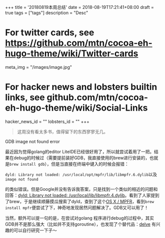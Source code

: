+++
title = '20180819本周总结'
date = 2018-08-19T17:21:41+08:00
draft = true
tags = ["tags"]
description = "Desc"

# For twitter cards, see https://github.com/mtn/cocoa-eh-hugo-theme/wiki/Twitter-cards
meta_img = "/images/image.jpg"

# For hacker news and lobsters builtin links, see github.com/mtn/cocoa-eh-hugo-theme/wiki/Social-Links
hacker_news_id = ""
lobsters_id = ""
+++

> 这周没有看太多书，值得留下的东西寥寥无几。

GDB image not found error

最近因为觉得golang的editor LiteIDE已经很好用了，所以就尝试着用了一把。结果在debug的时候过（需要提前装好GDB，我直接使用的brew进行安装的，也就是`brew install gdb`），但是当直接在终端中键入的时候会报错：

`dyld: Library not loaded: /usr/local/opt/mpfr/lib/libmpfr.6.dylib`以及`image not found`

的类似错误。但是Google并没有告诉我答案，只是找到一个类似的相近的问题和回答：[dyld: Library not loaded: /usr/local/lib/libmpfr.4.dylib](https://stackoverflow.com/questions/49457773/dyld-library-not-loaded-usr-local-lib-libmpfr-4-dylib)。看到了人家提到了brew，于是继续顺藤摸瓜搜索了dyld，查到了这个[OS X / MPFR](http://labs.beatcraft.com/en/index.php?OS%20X%20%2F%20MPFR)，看到`brew install mpfr`便尝试了下，神奇地发现居然问题解决了。GDB又可以用了！

当然，额外可以提一句的是，在尝试对golang 程序进行debug的过程中，其实GDB并不是那么强大（比如并不支持goroutine），也发现了个替代品：[delve](https://github.com/derekparker/delve) 有兴趣的可以自行研究一下子～


